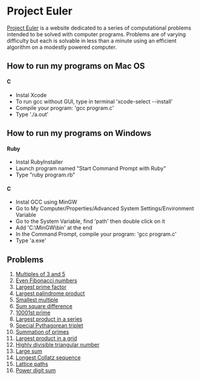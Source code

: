 # Project Euler

[Project Euler](https://projecteuler.net/) is a website dedicated to a series of computational problems intended to be solved with computer programs.
Problems are of varying difficulty but each is solvable in less than a minute using an efficient algorithm on a modestly powered computer.


## How to run my programs on Mac OS

#### C

- Instal Xcode
- To run gcc without GUI, type in terminal 'xcode-select --install'
- Compile your program: 'gcc program.c'
- Type './a.out'

## How to run my programs on Windows

#### Ruby

- Instal RubyInstaller
- Launch program named "Start Command Prompt with Ruby"
- Type "ruby program.rb"

#### C

- Instal GCC using MinGW
- Go to My Computer/Properties/Advanced System Settings/Environment Variable
- Go to the System Variable, find 'path' then double click on it
- Add 'C:\MinGW\bin' at the end
- In the Command Prompt, compile your program: 'gcc program.c'
- Type 'a.exe'

## Problems

1. [Multiples of 3 and 5](https://github.com/florianmainguy/project-Euler/tree/master/pb01)
2. [Even Fibonacci numbers](https://github.com/florianmainguy/project-Euler/tree/master/pb02)
3. [Largest prime factor](https://github.com/florianmainguy/project-Euler/tree/master/pb03)
4. [Largest palindrome product](https://github.com/florianmainguy/project-Euler/tree/master/pb04)
5. [Smallest multiple](https://github.com/florianmainguy/project-Euler/tree/master/pb05)
6. [Sum square difference](https://github.com/florianmainguy/project-Euler/tree/master/pb06)
7. [10001st prime](https://github.com/florianmainguy/project-Euler/tree/master/pb07)
8. [Largest product in a series](https://github.com/florianmainguy/project-Euler/tree/master/pb08)
9. [Special Pythagorean triplet](https://github.com/florianmainguy/project-Euler/tree/master/pb09)
10. [Summation of primes](https://github.com/florianmainguy/project-Euler/tree/master/pb10)
11. [Largest product in a grid](https://github.com/florianmainguy/project-Euler/tree/master/pb11)
12. [Highly divisible triangular number](https://github.com/florianmainguy/project-Euler/tree/master/pb12)
13. [Large sum](https://github.com/florianmainguy/project-Euler/tree/master/pb13)
14. [Longest Collatz sequence](https://github.com/florianmainguy/project-Euler/tree/master/pb14)
15. [Lattice paths](https://github.com/florianmainguy/project-Euler/tree/master/pb15)
16. [Power digit sum](https://github.com/florianmainguy/project-Euler/tree/master/pb16)
